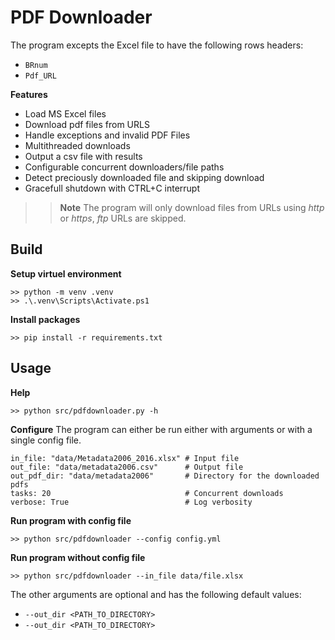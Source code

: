 # PDF Downloader

The program excepts the Excel file to have the following rows headers:
- `BRnum`
- `Pdf_URL`

**Features**
- Load MS Excel files
- Download pdf files from URLS
- Handle exceptions and invalid PDF Files
- Multithreaded downloads
- Output a csv file with results
- Configurable concurrent downloaders/file paths
- Detect preciously downloaded file and skipping download
- Gracefull shutdown with CTRL+C interrupt

>> **Note** The program will only download files from URLs using *http* or *https*, *ftp* URLs are skipped.  

## Build
**Setup virtuel environment**
```
>> python -m venv .venv
>> .\.venv\Scripts\Activate.ps1
```
**Install packages**
```
>> pip install -r requirements.txt
```

## Usage

**Help**
```
>> python src/pdfdownloader.py -h
```
**Configure**
The program can either be run either with arguments or with a single config file.
```
in_file: "data/Metadata2006_2016.xlsx" # Input file
out_file: "data/metadata2006.csv"      # Output file
out_pdf_dir: "data/metadata2006"       # Directory for the downloaded pdfs
tasks: 20                              # Concurrent downloads
verbose: True                          # Log verbosity 
```

**Run program with config file**
```
>> python src/pdfdownloader --config config.yml
```

**Run program without config file**
```
>> python src/pdfdownloader --in_file data/file.xlsx
```
The other arguments are optional and has the following default values:  
- `--out_dir <PATH_TO_DIRECTORY>`
- `--out_dir <PATH_TO_DIRECTORY>`